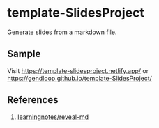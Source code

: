 # template-SlidesProject
Generate slides from a markdown file.

## Sample

Visit https://template-slidesproject.netlify.app/ or https://gendloop.github.io/template-SlidesProject/

## References

1. [learningnotes/reveal-md](https://www.yuque.com/gendloop/learningnotes/reveal-md) 
